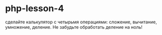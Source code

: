 # php-lesson-4

сделайте калькулятор с четырьмя операциями: сложение, вычитание, умножение, деление. Не забудьте обработать деление на ноль!
